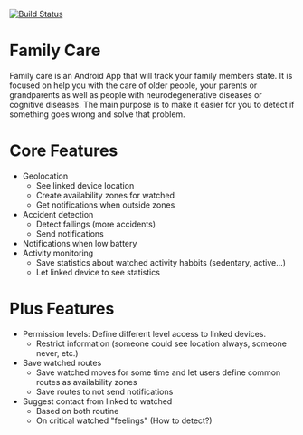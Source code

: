 [![Build Status](https://travis-ci.org/Fic-Spinoff/family-care.svg?branch=master)](https://travis-ci.org/Fic-Spinoff/family-care)
# Family Care

Family care is an Android App that will track your family members state. It is focused on help you with the care of older people, your parents or grandparents as well as people with neurodegenerative diseases or cognitive diseases. The main purpose is to make it easier for you to detect if something goes wrong and solve that problem.

# Core Features
* Geolocation
    * See linked device location
    * Create availability zones for watched
    * Get notifications when outside zones
* Accident detection
    * Detect fallings (more accidents)
    * Send notifications
* Notifications when low battery
* Activity monitoring
    * Save statistics about watched activity habbits (sedentary, active...)
    * Let linked device to see statistics

# Plus Features
* Permission levels: Define different level access to linked devices.
    * Restrict information (someone could see location always, someone never, etc.)
* Save watched routes
    * Save watched moves for some time and let users define common routes as availability zones
    * Save routes to not send notifications
* Suggest contact from linked to watched
    * Based on both routine
    * On critical watched "feelings" (How to detect?)
